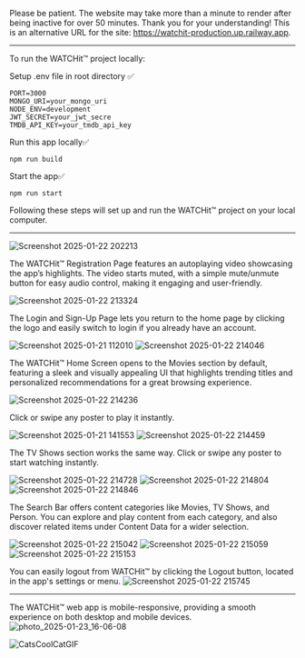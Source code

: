 Please be patient. The website may take more than a minute to render after being inactive for over 50 minutes. Thank you for your understanding!
This is an alternative URL for the site: https://watchit-production.up.railway.app.
__________________________
To run the WATCHit™ project locally:

Setup .env file in root directory ✅️
```
PORT=3000
MONGO_URI=your_mongo_uri
NODE_ENV=development
JWT_SECRET=your_jwt_secre
TMDB_API_KEY=your_tmdb_api_key
```
Run this app locally✅️
```
npm run build
```
Start the app✅️
```
npm run start
```
Following these steps will set up and run the WATCHit™ project on your local computer.
__________________________


![Screenshot 2025-01-22 202213](https://github.com/user-attachments/assets/79e50a1a-c5f1-4815-830e-b887cf2b7f94)

The WATCHit™ Registration Page features an autoplaying video showcasing the app’s highlights. The video starts muted, with a simple mute/unmute button for easy audio control, making it engaging and user-friendly.

![Screenshot 2025-01-22 213324](https://github.com/user-attachments/assets/fa5df3eb-02e8-49db-9d23-44f7477a445a)

The Login and Sign-Up Page lets you return to the home page by clicking the logo and easily switch to login if you already have an account.

![Screenshot 2025-01-21 112010](https://github.com/user-attachments/assets/125015e8-014c-4765-82a0-7f5010c59731)
![Screenshot 2025-01-22 214046](https://github.com/user-attachments/assets/3bb91d2f-8285-43c2-af58-a85ece92bf36)

The WATCHit™ Home Screen opens to the Movies section by default, featuring a sleek and visually appealing UI that highlights trending titles and personalized recommendations for a great browsing experience.

![Screenshot 2025-01-22 214236](https://github.com/user-attachments/assets/39bc250f-fa07-4b4b-8ea9-81ffc3153c63)

 Click or swipe any poster to play it instantly.

 ![Screenshot 2025-01-21 141553](https://github.com/user-attachments/assets/0a5c09a9-1c18-449f-b6e1-f95055756000)
 ![Screenshot 2025-01-22 214459](https://github.com/user-attachments/assets/a1de5ac0-beaa-4d4f-94ab-1035a188d92e)


 The TV Shows section works the same way. Click or swipe any poster to start watching instantly.

![Screenshot 2025-01-22 214728](https://github.com/user-attachments/assets/30cfda86-02c9-400e-a0b1-00035be5eb8c)
![Screenshot 2025-01-22 214804](https://github.com/user-attachments/assets/087b65da-ec8c-4fd5-a7fd-f2f3bc42abc9)
![Screenshot 2025-01-22 214846](https://github.com/user-attachments/assets/fdf32db6-b9a7-4db2-ac98-6ee129d8092f)

The Search Bar offers content categories like Movies, TV Shows, and Person. You can explore and play content from each category, and also discover related items under Content Data for a wider selection.

![Screenshot 2025-01-22 215042](https://github.com/user-attachments/assets/a86de552-a50e-4d2a-a10d-85516e53577a)
![Screenshot 2025-01-22 215059](https://github.com/user-attachments/assets/bccbf145-c929-4df5-9a90-606888843c88)
![Screenshot 2025-01-22 215153](https://github.com/user-attachments/assets/aec30f4f-8ce8-42dd-9c32-3281a5dc8627)

You can easily logout from WATCHit™ by clicking the Logout button, located in the app's settings or menu.
![Screenshot 2025-01-22 215745](https://github.com/user-attachments/assets/a4813d00-09ae-4929-8124-33f28fe69ebc)
__________________________
The WATCHit™ web app is mobile-responsive, providing a smooth experience on both desktop and mobile devices.
![photo_2025-01-23_16-06-08](https://github.com/user-attachments/assets/01e57d60-e4eb-46c3-ab91-b1f6302a977d)


   ![CatsCoolCatGIF](https://github.com/user-attachments/assets/6765e959-fc56-4085-bcac-b0a5768c5045)





